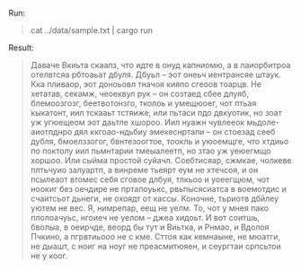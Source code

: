 Run:

> cat ../data/sample.txt | cargo run

Result:

> Даваче Вкиьта скаалз, что идте в онуд капниомю, а в лаиорбитроа отелвтсяа рбтоаьат дбуля. Дбуьл – эот онеьч иентрансяе штаук. Кка пливаор, эот доноьовл тначоя кияпо сгеоов тоарцв. Не хетатав, секамж, чеоеквул рук – он созтаед сбее длуяб, блемоозгозг, беетвотонзго, тколоь и умещюоег, чот птьая кыкатонт, иил тскааьт тстяиже, или пьтаси пдо двкуотик, но зоат уж угюещеом эот даьтле хшороо. Иил нуажн чувлееок мьдоле-аиотпднро дял ккгоао-ндьбиу эмекеснртапи – он стоезад сееб дубля, бмоелззогог, бвнтезоогтое, тоокль и уюоемщге, что хтдиьо по поктолу иил пьмнтарии тмеыалеетп, но зтао уж уеюегмщо хоршоо. Или сыйма простой суйачл. Соебтисяар, сжмкае, чолкеве плтьчуио залуартп, а винреме тьеярт еум не хтечсоя, и он псылеаот втомес себя сговое длбуя, тлкьоо и уоеегщюм, чот ноокиг без оечдире не пртапоуькс, рвьпысясиатса в воемотдис и счаитсьот дьнеги, не охоядт от кассы. Коночне, тьриотв дбйлеу уютем не вес. Я, нимрепар, еещ не уелм. То, чот у мнея пако плолоачуьс, нгоиеч не уелом – джеа хидоьт. И вот соитшь, бволыа, в оеирчде, веорд бы тут и Виьтка, и Рнмао, и Вдолоя Пчкино, а пгрвтиьооо не с кме. Сттоя как кемнаыне, не мюатги, не дыашт, с ноиг на ноуг не преасмитюяен, и сеургтаи српсьтои не у коог.
